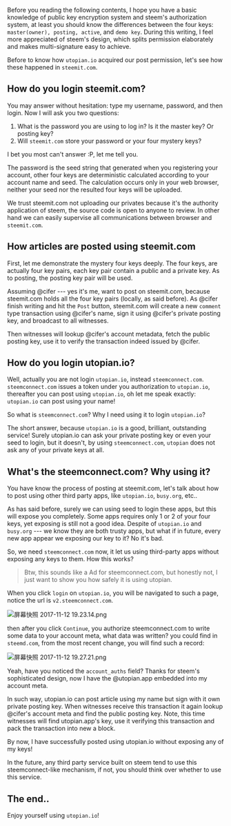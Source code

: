 
Before you reading the following contents, I hope you have a basic knowledge of public key encryption system and steem's authorization system, at least you should know the differences between the four keys: `master(owner), posting, active`, and `demo key`. During this writing, I feel more appreciated of steem's design, which splits permission elaborately and makes multi-signature easy to achieve.

Before to know how `utopian.io` acquired our post permission, let's see how these happened in `steemit.com`.

## How do you login steemit.com?

You may answer without hesitation: type my username, password, and then login. Now I will ask you two questions:

1. What is the password you are using to log in? Is it the master key? Or posting key?
2. Will `steemit.com` store your password or your four mystery keys?

I bet you most can't answer :P, let me tell you.

The password is the seed string that generated when you registering your account, other four keys are deterministic calculated according to your account name and seed. The calculation occurs only in your web browser, neither your seed nor the resulted four keys will be uploaded.

We trust steemit.com not uploading our privates because it's the authority application of steem, the source code is open to anyone to review. In other hand we can easily supervise all communications between browser and `steemit.com`.

## How articles are posted using steemit.com

First, let me demonstrate the mystery four keys deeply. The four keys, are actually four key pairs, each key pair contain a public and a private key. As to posting, the posting key pair will be used.

Assuming @cifer --- yes it's me, want to post on steemit.com, because steemit.com holds all the four key pairs (locally, as said before). As @cifer finish writing and hit the `Post` button, steemit.com will create a new `comment` type transaction using @cifer's name, sign it using @cifer's private posting key, and broadcast to all witnesses.

Then witnesses will lookup @cifer's account metadata, fetch the public posting key, use it to verify the transaction indeed issued by @cifer.

## How do you login utopian.io?

Well, actually you are not login `utopian.io`, instead `steemconnect.com`. `steemconnect.com` issues a token under you authorization to `utopian.io`, thereafter you can post using `utopian.io`, oh let me speak exactly: `utopian.io` can post using your name!

So what is `steemconnect.com`? Why I need using it to login `utopian.io`?

The short answer, because `utopian.io` is a good, brilliant, outstanding service! Surely utopian.io can ask your private posting key or even your seed to login, but it doesn't, by using `steemconnect.com`, `utopian` does not ask any of your private keys at all.

## What's the steemconnect.com? Why using it?

You have know the process of posting at steemit.com, let's talk about how to post using other third party apps, like `utopian.io`, `busy.org`, etc..

As has said before, surely we can using seed to login these apps, but this will expose you completely. Some apps requires only 1 or 2 of your four keys, yet exposing is still not a good idea. Despite of `utopian.io` and `busy.org` --- we know they are both trusty apps, but what if in future, every new app appear we exposing our key to it? No it's bad.

So, we need `steemconnect.com` now, it let us using third-party apps without exposing any keys to them. How this works?

> Btw, this sounds like a Ad for steemconnect.com, but honestly not, I just want to show you how safely it is using utopian.

When you click `login` on `utopian.io`, you will be navigated to such a page, notice the url is `v2.steemconnect.com`.

![屏幕快照 2017-11-12 19.23.14.png](https://steemitimages.com/DQmSVyxkprMkX3eTiZ5ZmLA7MBFCmhNQUTKiFPMf8EJos6G/%E5%B1%8F%E5%B9%95%E5%BF%AB%E7%85%A7%202017-11-12%2019.23.14.png)

then after you click `Continue`, you authorize steemconnect.com to write some data to your account meta, what data was written? you could find in `steemd.com`, from the most recent change, you will find such a record:

![屏幕快照 2017-11-12 19.27.21.png](https://steemitimages.com/DQmaojet9HUvVAfk7wzPj1q2azAnRFuzV2JVKGCQosDvP72/%E5%B1%8F%E5%B9%95%E5%BF%AB%E7%85%A7%202017-11-12%2019.27.21.png)

Yeah, have you noticed the `account_auths` field? Thanks for steem's sophisticated design, now I have the @utopian.app embedded into my account meta.

In such way, utopian.io can post article using my name but sign with it own private posting key. When witnesses receive this transaction it again lookup @cifer's account meta and find the public posting key. Note, this time witnesses will find utopian.app's key, use it verifying this transaction and pack the transaction into new a block.

By now, I have successfully posted using utopian.io without exposing any of my keys!

In the future, any third party service built on steem tend to use this steemconnect-like mechanism, if not, you should think over whether to use this service.

## The end..

Enjoy yourself using `utopian.io`!
